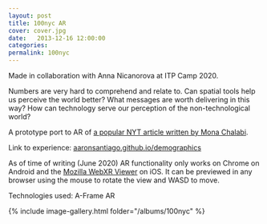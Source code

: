 ```yaml
---
layout: post
title: 100nyc AR
cover: cover.jpg
date:   2013-12-16 12:00:00
categories: 
permalink: 100nyc
---
```


Made in collaboration with Anna Nicanorova at ITP Camp 2020.
<!--more-->
Numbers are very hard to comprehend and relate to.
Can spatial tools help us perceive the world better?
What messages are worth delivering in this way?
How can technology serve our perception of the non-technological world?

A prototype port to AR of [a popular NYT article written by Mona Chalabi](https://www.nytimes.com/interactive/2020/06/11/multimedia/coronavirus-new-york-inequality.html).

Link to experience: [aaronsantiago.github.io/demographics](https://aaronsantiago.github.io/demographics/)

As of time of writing (June 2020) AR functionality only works on Chrome on Android and the [Mozilla WebXR Viewer](https://apps.apple.com/us/app/webxr-viewer/id1295998056) on iOS.
It can be previewed in any browser using the mouse to rotate the view and WASD to move.

Technologies used: A-Frame AR

{% include image-gallery.html folder="/albums/100nyc" %}
